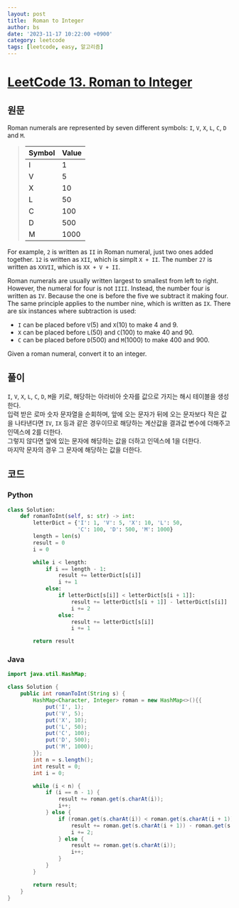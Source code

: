 ```yaml
---
layout: post
title:  Roman to Integer
author: bs
date: '2023-11-17 10:22:00 +0900'
category: leetcode
tags: [leetcode, easy, 알고리즘]
---
```


# [LeetCode 13. Roman to Integer](https://leetcode.com/problems/roman-to-integer/)

## 원문
Roman numerals are represented by seven different symbols: `I`, `V`, `X`, `L`, `C`, `D` and `M`.

> | Symbol | Value |
> | --- | --- |
> | I | 1 |
> | V | 5 |
> | X | 10 |
> | L | 50 |
> | C | 100 |
> | D | 500 |
> | M | 1000 |

For example, `2` is written as `II` in Roman numeral, just two ones added together. `12` is written as `XII`, which is simplt `X + II`. The number `27` is written as `XXVII`, which is `XX + V + II`.

Roman numerals are usually written largest to smallest from left to right. However, the numeral for four is not `IIII`. Instead, the number four is written as `IV`. Because the one is before the five we subtract it making four. The same principle applies to the number nine, which is written as `IX`. There are six instances where subtraction is used:

- `I` can be placed before `V`(5) and `X`(10) to make 4 and 9.
- `X` can be placed before `L`(50) and `C`(100) to make 40 and 90.
- `C` can be placed before `D`(500) and `M`(1000) to make 400 and 900.

Given a roman numeral, convert it to an integer.

## 풀이
`I`, `V`, `X`, `L`, `C`, `D`, `M`을 키로, 해당하는 아라비아 숫자를 값으로 가지는 해시 테이블을 생성한다.<br>
입력 받은 로마 숫자 문자열을 순회하며, 앞에 오는 문자가 뒤에 오는 문자보다 작은 값을 나타낸다면 `IV`, `IX` 등과 같은 경우이므로 해당하는 계산값을 결과값 변수에 더해주고 인덱스에 2를 더한다.<br>
그렇지 않다면 앞에 있는 문자에 해당하는 값을 더하고 인덱스에 1을 더한다.<br>
마지막 문자의 경우 그 문자에 해당하는 값을 더한다.

## 코드
### Python
```python
class Solution:
    def romanToInt(self, s: str) -> int:
        letterDict = {'I': 1, 'V': 5, 'X': 10, 'L': 50,
                      'C': 100, 'D': 500, 'M': 1000}
        length = len(s)
        result = 0
        i = 0

        while i < length:
            if i == length - 1:
                result += letterDict[s[i]]
                i += 1
            else:
                if letterDict[s[i]] < letterDict[s[i + 1]]:
                    result += letterDict[s[i + 1]] - letterDict[s[i]]
                    i += 2
                else:
                    result += letterDict[s[i]]
                    i += 1

        return result
```

### Java
```java
import java.util.HashMap;

class Solution {
    public int romanToInt(String s) {
        HashMap<Character, Integer> roman = new HashMap<>(){{
            put('I', 1);
            put('V', 5);
            put('X', 10);
            put('L', 50);
            put('C', 100);
            put('D', 500);
            put('M', 1000);
        }};
        int n = s.length();
        int result = 0;
        int i = 0;

        while (i < n) {
            if (i == n - 1) {
                result += roman.get(s.charAt(i));
                i++;
            } else {
                if (roman.get(s.charAt(i)) < roman.get(s.charAt(i + 1))) {
                    result += roman.get(s.charAt(i + 1)) - roman.get(s.charAt(i));
                    i += 2;
                } else {
                    result += roman.get(s.charAt(i));
                    i++;
                }
            }
        }

        return result;
    }
}
```